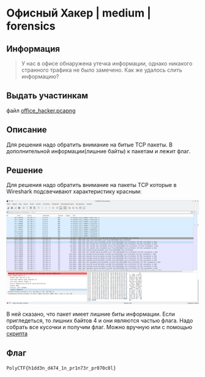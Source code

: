 # Офисный Хакер | medium | forensics

## Информация
> У нас в офисе обнаружена утечка информации, однако никакого странного трафика не было замечено. Как же удалось слить информацию?

## Выдать участинкам
файл [office_hacker.pcapng](public/office_hacker.pcapng)

## Описание
Для решения надо обратить внимание на битые TCP пакеты. В дополнительной информации(лишние байты) к пакетам и лежит флаг.

## Решение
Для решения надо обратить внимание на пакеты TCP которые в Wireshark подсвечивают характеристику красным:

![wireshark.png](solve/wireshark.png)

В ней сказано, что пакет имеет лишние биты информации. Если пригледеться, то лишних байтов 4 и они являются частью флага. Надо собрать все кусочки и получим флаг. Можно вручную или с помощью [скрипта](solve/solver.py)

## Флаг
`PolyCTF{h1dd3n_d474_1n_pr1n73r_pr070c0l}`

